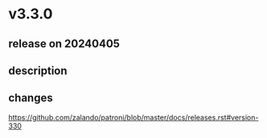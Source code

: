 # v3.3.0

## release on 20240405

## description

## changes

<a href="https://github.com/zalando/patroni/blob/master/docs/releases.rst#version-330">https://github.com/zalando/patroni/blob/master/docs/releases.rst#version-330</a>


